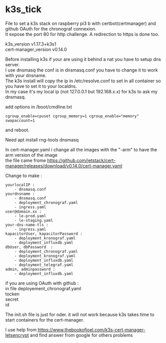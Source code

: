 # k3s_tick
File to set a k3s stack on raspberry pi3 b with certbot(certmanager) and github OAuth for the chronograf connexion.  
It expose the port 80 for http challenge. A redirection to https is done too.
  
k3s_version   v1.17.3+k3s1  
cert-manager_version v0.14.0  

Before installing k3s if your are using it behind a nat you have to setup dns server.  
I use dnsmasq the conf is in dnsmasq.conf you have to change it to work with your dnsname.  
The k3s install will copy the ip in /etc/resolve.conf to set in all container so you have to set it to your localdns.  
In my case it's my local ip (not 127.0.0.1 but 192.168.x.x) for k3s to ask my dnsmasq.  

add options in /boot/cmdline.txt
```
cgroup_enable=cpuset cgroup_memory=1 cgroup_enable="memory" swapaccount=1
```
and reboot.

Need apt install rng-tools dnsmasq

In cert-manager.yaml i change all the images with the "-arm" to have the arm version of the image  
the file came frome https://github.com/jetstack/cert-manager/releases/download/v0.14.0/cert-manager.yaml  

Change to make :
```
yourlocalIP :
    - dnsmasq.conf
yourdnsname :
    - dnsmasq.conf
    - deployment_chronograf.yaml
    - ingress.yaml
user@domain.xx :
    - le-prod.yaml
    - le-staging.yaml
your-dns-name-tls :
    - ingress.yaml
kapacitorUser, kapacitorPassword :
    - deployment_kronograf.yaml
    - deployment_influxdb.yaml
dbUser, dbPassword  :
    - deployment_chronograf.yaml
    - deployment_kronograf.yaml
    - deployment_influxdb.yaml
    - deployment_telegraf.yaml
admin, adminpassword :
    - deployment_influxdb.yaml
```
if you are using OAuth with github :  
in file deployement_chronograf.yaml  
tocken  
secret  
id  


The init.sh file is just for oder. it will not work because k3s takes time to start containers for the cert-manager.

I use help from https://www.thebookofjoel.com/k3s-cert-manager-letsencrypt and find answer from google for others problems

